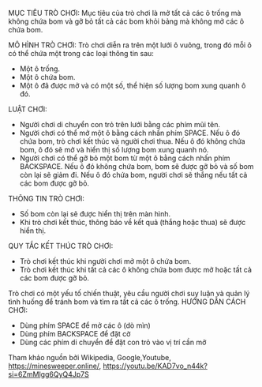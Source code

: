 MỤC TIÊU TRÒ CHƠI: Mục tiêu của trò chơi là mở tất cả các ô trống mà không chứa bom và gỡ bỏ tất cả các bom khỏi bảng mà không mở các ô chứa bom.

MÔ HÌNH TRÒ CHƠI: Trò chơi diễn ra trên một lưới ô vuông, trong đó mỗi ô có thể chứa một trong các loại thông tin sau:
   - Một ô trống.
   - Một ô chứa bom.
   - Một ô đã được mở và có một số, thể hiện số lượng bom xung quanh ô đó.

LUẬT CHƠI:
   - Người chơi di chuyển con trỏ trên lưới bằng các phím mũi tên.
   - Người chơi có thể mở một ô bằng cách nhấn phím SPACE. Nếu ô đó chứa bom, trò chơi kết thúc và người chơi thua. Nếu ô đó không chứa bom, ô đó sẽ mở và hiển thị số lượng bom xung quanh nó.
   - Người chơi có thể gỡ bỏ một bom từ một ô bằng cách nhấn phím BACKSPACE. Nếu ô đó không chứa bom, bom sẽ được gỡ bỏ và số bom còn lại sẽ giảm đi. Nếu ô đó chứa bom, người chơi sẽ thắng nếu tất cả các bom được gỡ bỏ.

THÔNG TIN TRÒ CHƠI:
   - Số bom còn lại sẽ được hiển thị trên màn hình.
   - Khi trò chơi kết thúc, thông báo về kết quả (thắng hoặc thua) sẽ được hiển thị.

QUY TẮC KẾT THÚC TRÒ CHƠI:
   - Trò chơi kết thúc khi người chơi mở một ô chứa bom.
   - Trò chơi kết thúc khi tất cả các ô không chứa bom được mở hoặc tất cả các bom được gỡ bỏ.

Trò chơi có một yếu tố chiến thuật, yêu cầu người chơi suy luận và quản lý tình huống để tránh bom và tìm ra tất cả các ô trống.
HƯỚNG DẪN CÁCH CHƠI:
- Dùng phím SPACE để mở các ô (dò mìn)
- Dùng phím BACKSPACE để đặt cờ
- Dùng các phím di chuyển để đặt con trỏ vào vị trí cần mở

Tham khảo nguồn bởi Wikipedia, Google,Youtube, https://minesweeper.online/, https://youtu.be/KAD7vo_n44k?si=6ZmMlgg6QyQ4Jp7S
